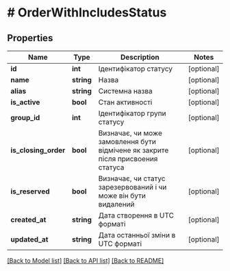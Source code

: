 # # OrderWithIncludesStatus

## Properties

Name | Type | Description | Notes
------------ | ------------- | ------------- | -------------
**id** | **int** | Ідентифікатор статусу | [optional]
**name** | **string** | Назва | [optional]
**alias** | **string** | Системна назва | [optional]
**is_active** | **bool** | Стан активності | [optional]
**group_id** | **int** | Ідентифікатор групи статусу | [optional]
**is_closing_order** | **bool** | Визначає, чи може замовлення бути відмічене як закрите після присвоения статуса | [optional]
**is_reserved** | **bool** | Визначає, чи статус зарезервований і чи може він бути видалений | [optional]
**created_at** | **string** | Дата створення в UTC форматі | [optional]
**updated_at** | **string** | Дата останньої зміни в UTC форматі | [optional]

[[Back to Model list]](../../README.md#models) [[Back to API list]](../../README.md#endpoints) [[Back to README]](../../README.md)
